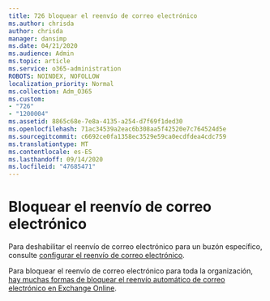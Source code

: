 ```yaml
---
title: 726 bloquear el reenvío de correo electrónico
ms.author: chrisda
author: chrisda
manager: dansimp
ms.date: 04/21/2020
ms.audience: Admin
ms.topic: article
ms.service: o365-administration
ROBOTS: NOINDEX, NOFOLLOW
localization_priority: Normal
ms.collection: Adm_O365
ms.custom:
- "726"
- "1200004"
ms.assetid: 8865c68e-7e8a-4135-a254-d7f69f1ded30
ms.openlocfilehash: 71ac34539a2eac6b308aa5f42520e7c764524d5e
ms.sourcegitcommit: c6692ce0fa1358ec3529e59ca0ecdfdea4cdc759
ms.translationtype: MT
ms.contentlocale: es-ES
ms.lasthandoff: 09/14/2020
ms.locfileid: "47685471"
---
```

# <a name="block-email-forwarding"></a>Bloquear el reenvío de correo electrónico

Para deshabilitar el reenvío de correo electrónico para un buzón específico, consulte [configurar el reenvío de correo electrónico](https://docs.microsoft.com/microsoft-365/admin/email/configure-email-forwarding).

Para bloquear el reenvío de correo electrónico para toda la organización, [hay muchas formas de bloquear el reenvío automático de correo electrónico en Exchange Online](https://blogs.technet.microsoft.com/exchange/2017/12/22/the-many-ways-to-block-automatic-email-forwarding-in-exchange-online/).
